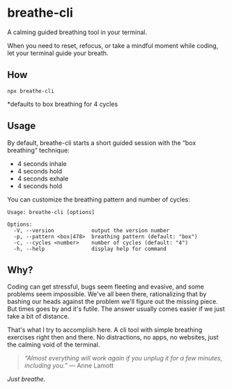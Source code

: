 # **breathe-cli**

A calming guided breathing tool in your terminal.

When you need to reset, refocus, or take a mindful moment while coding, let your terminal guide your breath.



## **How**

```
npx breathe-cli
```

*defaults to box breathing for 4 cycles



## **Usage**

By default, breathe-cli starts a short guided session with the “box breathing” technique:
 - 4 seconds inhale
 - 4 seconds hold
 - 4 seconds exhale
 - 4 seconds hold

You can customize the breathing pattern and number of cycles:

```
Usage: breathe-cli [options]

Options:
  -V, --version            output the version number
  -p, --pattern <box|478>  breathing pattern (default: "box")
  -c, --cycles <number>    number of cycles (default: "4")
  -h, --help               display help for command
```



## **Why?**

Coding can get stressful, bugs seem fleeting and evasive, and some problems seem impossible. We've all been there, rationalizing that by bashing our heads against the problem we'll figure out the missing piece. But times goes by and it's futile. The answer usually comes easier if we just take a bit of distance.

That's what I try to accomplish here. A cli tool with simple breathing exercises right then and there. No distractions, no apps, no websites, just the calming void of the terminal.

> _“Almost everything will work again if you unplug it for a few minutes, including you.”_
> — Anne Lamott

*Just breathe.*